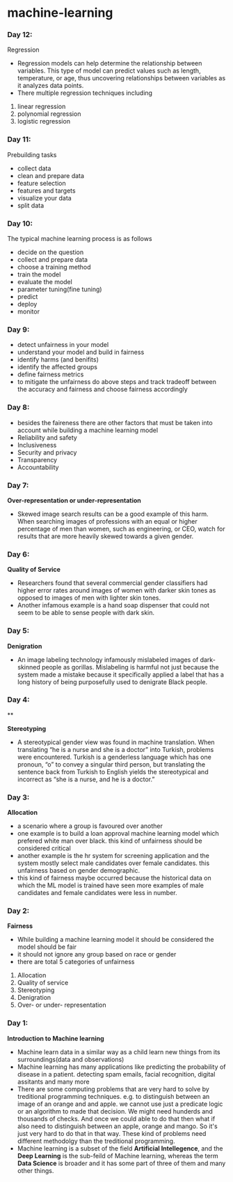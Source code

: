 # machine-learning

### Day 12:
Regression
- Regression models can help determine the relationship between variables. This type of model can predict values such as length, temperature, or age, thus uncovering relationships between variables as it analyzes data points.
- There multiple regression techniques including
1. linear regression
2. polynomial regression
3. logistic regression 

### Day 11:
Prebuilding tasks
- collect data
- clean and prepare data
- feature selection
- features and targets
- visualize your data
- split data

### Day 10:
The typical machine learning process is as follows
- decide on the question
- collect and prepare data
- choose a training method
- train the model
- evaluate the model
- parameter tuning(fine tuning)
- predict
- deploy
- monitor

### Day 9:
- detect unfairness in your model
- understand your model and build in fairness
- identify harms (and benifits)
- identify the affected groups
- define fairness metrics
- to mitigate the unfairness do above steps and track tradeoff between the accuracy and fairness and choose fairness accordingly

### Day 8:
- besides the faireness there are other factors that must be taken into account while building a machine learning model
- Reliability and safety
- Inclusiveness
- Security and privacy
- Transparency
- Accountability

### Day 7:
**Over-representation or under-representation**
- Skewed image search results can be a good example of this harm. When searching images of professions with an equal or higher percentage of men than women, such as engineering, or CEO, watch for results that are more heavily skewed towards a given gender.

### Day 6:
**Quality of Service**
- Researchers found that several commercial gender classifiers had higher error rates around images of women with darker skin tones as opposed to images of men with lighter skin tones. 
- Another infamous example is a hand soap dispenser that could not seem to be able to sense people with dark skin.

### Day 5:
**Denigration**
- An image labeling technology infamously mislabeled images of dark-skinned people as gorillas. Mislabeling is harmful not just because the system made a mistake because it specifically applied a label that has a long history of being purposefully used to denigrate Black people.

### Day 4:
**

**Stereotyping**
- A stereotypical gender view was found in machine translation. When translating “he is a nurse and she is a doctor” into Turkish, problems were encountered. Turkish is a genderless language which has one pronoun, “o” to convey a singular third person, but translating the sentence back from Turkish to English yields the stereotypical and incorrect as “she is a nurse, and he is a doctor.”

### Day 3:
**Allocation**
- a scenario where a group is favoured over another
- one example is to build a loan approval machine learning model which prefered white man over black. this kind of unfairness should be considered critical
- another example is the hr system for screening application and the system mostly select male candidates over female candidates. this unfairness based on gender demographic.
- this kind of fairness maybe occurred because the historical data on which the ML model is trained have seen more examples of male candidates and female candidates were less in number.

### Day 2:  
**Fairness**
- While building a machine learning model it should be considered the model should be fair
- it should not ignore any group based on race or gender
- there are total 5 categories of unfairness
1. Allocation
2. Quality of service
3. Stereotyping
4. Denigration
5. Over- or under- representation

### Day 1:  
**Introduction to Machine learning**  

- Machine learn data in a similar way as a child learn new things from its surroundings(data and observations)
- Machine learning has many applications like predicting the probability of disease in a patient. detecting spam emails, facial recognition, digital assitants and many more
- There are some computing problems that are very hard to solve by treditional programming techniques. e.g. to distinguish between an image of an orange and and apple. we cannot use just a predicate logic or an algorithm to made that decision. We might need hunderds and thousands of checks. And once we could able to do that then what if also need to distinguish between an apple, orange and mango. So it's just very hard to do that in that way. These kind of problems need different methodolgy than the treditional programming. 
- Machine learning is a subset of the field **Artificial Intellegence**, and the **Deep Learning** is the sub-feild of Machine learning, whereas the term **Data Science** is broader and it has some part of three of them and many other things. 
